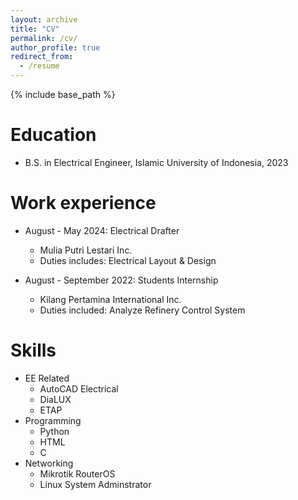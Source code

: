 ```yaml
---
layout: archive
title: "CV"
permalink: /cv/
author_profile: true
redirect_from:
  - /resume
---
```


{% include base_path %}

Education
======
* B.S. in Electrical Engineer, Islamic University of Indonesia, 2023

Work experience
======
* August - May 2024: Electrical Drafter
  * Mulia Putri Lestari Inc.
  * Duties includes: Electrical Layout & Design

* August - September 2022: Students Internship
  * Kilang Pertamina International Inc.
  * Duties included: Analyze Refinery Control System
  
Skills
======
* EE Related
  * AutoCAD Electrical
  * DiaLUX
  * ETAP
* Programming
  * Python
  * HTML
  * C
* Networking
  * Mikrotik RouterOS
  * Linux System Adminstrator
